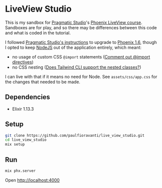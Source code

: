 # LiveView Studio

This is my sandbox for [Pragmatic Studio][]'s [Phoenix LiveView course][].
Sandboxes are for play, and so there may be differences between this code and
what is coded in the tutorial.

I followed [Pragmatic Studio's instructions][] to upgrade to [Phoenix 1.6][],
though I opted to keep [NodeJS][] out of the application entirely, which meant:

- no usage of custom CSS `@import` statements ([Comment out @import
  directives][])
- no CSS nesting ([Does Tailwind CLI support the nested classes?][])

I can live with that if it means no need for Node. See `assets/css/app.css` for
the changes that needed to be made.

## Dependencies

- Elixir 1.13.3

## Setup

```sh
git clone https://github.com/paulfioravanti/live_view_studio.git
cd live_view_studio
mix setup
```

## Run

```sh
mix phx.server
```

Open <http://localhost:4000>

[Comment out @import directives]: https://github.com/phoenixframework/tailwind/pull/26
[Does Tailwind CLI support the nested classes?]: https://github.com/tailwindlabs/tailwindcss/discussions/7216
[Elixir]: https://elixir-lang.org/
[NodeJS]: https://nodejs.org/en/
[Phoenix 1.6]: https://www.phoenixframework.org/blog/phoenix-1.6-released
[Phoenix LiveView course]: https://pragmaticstudio.com/courses/phoenix-liveview-pro
[Pragmatic Studio]: https://pragmaticstudio.com/
[Pragmatic Studio's instructions]: https://pragmaticstudio.com/tutorials/adding-tailwind-css-to-phoenix

